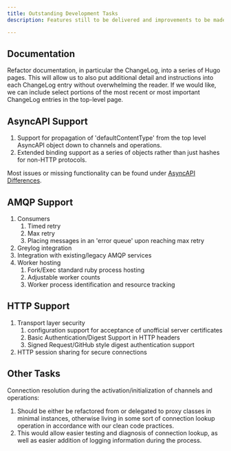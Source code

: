 ```yaml
---
title: Outstanding Development Tasks
description: Features still to be delivered and improvements to be made.

---
```


## Documentation

Refactor documentation, in particular the ChangeLog, into a series of Hugo pages.  This will allow us to also put additional detail and instructions into each ChangeLog entry without overwhelming the reader.  If we would like, we can include select portions of the most recent or most important ChangeLog entries in the top-level page.

## AsyncAPI Support

1. Support for propagation of 'defaultContentType' from the top level AsyncAPI object down to channels and operations.
2. Extended binding support as a series of objects rather than just hashes for non-HTTP protocols.

Most issues or missing functionality can be found under [AsyncAPI Differences](../async_api_differences).

## AMQP Support

1. Consumers
   1. Timed retry
   2. Max retry
   3. Placing messages in an 'error queue' upon reaching max retry
2. Greylog integration
3. Integration with existing/legacy AMQP services
4. Worker hosting
   1. Fork/Exec standard ruby process hosting
   2. Adjustable worker counts
   3. Worker process identification and resource tracking

## HTTP Support

1. Transport layer security
   1. configuration support for acceptance of unofficial server certificates
   2. Basic Authentication/Digest Support in HTTP headers
   3. Signed Request/GitHub style digest authentication support
2. HTTP session sharing for secure connections

## Other Tasks

Connection resolution during the activation/initialization of channels and operations:
1. Should be either be refactored from or delegated to proxy classes in minimal instances, otherwise living in some sort of connection lookup operation in accordance with our clean code practices.
2. This would allow easier testing and diagnosis of connection lookup, as well as easier addition of logging information during the process.
